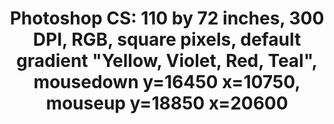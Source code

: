 ---
ee_id: '84'
site: '1'
type: '2'
long_id: 2009-001 Photoshop CS
url: 2009-001-photoshop-cs
title: 'Photoshop CS: 110 by 72 inches, 300 DPI, RGB, square pixels, default gradient
  "Yellow, Violet, Red, Teal", mousedown y=16450 x=10750, mouseup y=18850 x=20600'
year: '2009'
medium: Chromogenic print
commission:
add_credit:
dims: 110 x 72 inches
pitch:
ps:
live_url:
related:
youtube:
imgs: photoshop-cs-2009-001-full-cropped-database-AR.jpg
subheading:
year2: '2009'
download:
add_credits:
related_code:
layout: things-i-made
---